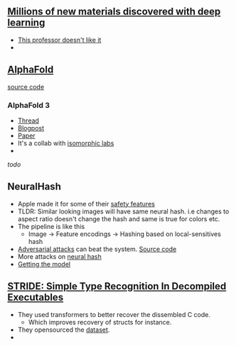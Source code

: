 ## [Millions of new materials discovered with deep learning](https://deepmind.google/discover/blog/millions-of-new-materials-discovered-with-deep-learning/)
- [This professor doesn't like it](https://twitter.com/Robert_Palgrave/status/1730358675523424344)
- 

## [AlphaFold](https://www.nature.com/articles/s41586-021-03819-2)
[source code](https://github.com/google-deepmind/alphafold)

### AlphaFold 3
- [Thread](https://x.com/jankosinski/status/1788283743423045642)
- [Blogpost](https://blog.google/technology/ai/google-deepmind-isomorphic-alphafold-3-ai-model/)
- [Paper](https://www.nature.com/articles/s41586-024-07487-w)
- It's a collab with [isomorphic labs](https://www.isomorphiclabs.com/articles/alphafold-3-predicts-the-structure-and-interactions-of-all-of-lifes-molecules)
- 

*todo*

## NeuralHash
- Apple made it for some of their [safety features](https://www.apple.com/child-safety/pdf/CSAM_Detection_Technical_Summary.pdf)
- TLDR: Similar looking images will have same neural hash. i.e changes to aspect ratio doesn't change the hash and same is true for colors etc.
- The pipeline is like this
  - Image -> Feature encodings -> Hashing based on local-sensitives hash
- [Adversarial attacks](https://towardsdatascience.com/apples-neuralhash-how-it-works-and-ways-to-break-it-577d1edc9838) can beat the system. [Source code](https://github.com/greentfrapp/apple-neuralhash-attack)
- More attacks on [neural hash](https://jagdeepsb.github.io/assets/pdf/neuralhash%20icml%20ml4cyber%202022.pdf)
- [Getting the model](https://github.com/AsuharietYgvar/AppleNeuralHash2ONNX?tab=readme-ov-file)

## [STRIDE: Simple Type Recognition In Decompiled Executables](https://arxiv.org/pdf/2407.02733)
- They used transformers to better recover the dissembled C code.
  - Which improves recovery of structs for instance.
- They opensourced the [dataset](https://github.com/hgarrereyn/STRIDE?tab=readme-ov-file#dataset).
- 